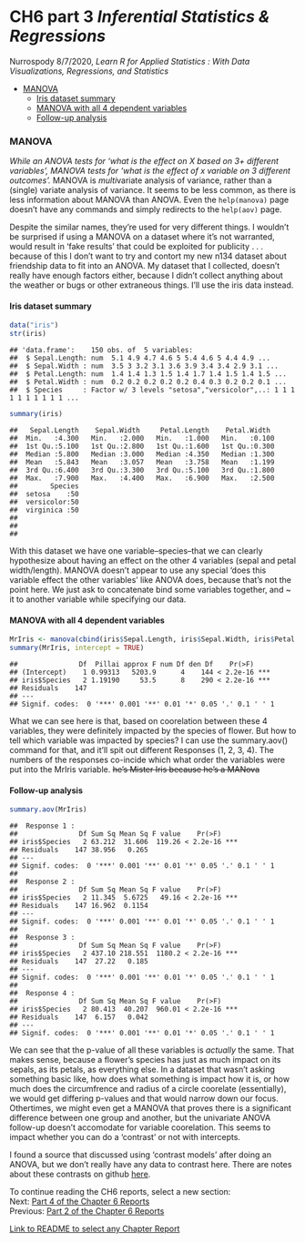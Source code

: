 CH6 part 3 *Inferential Statistics & Regressions*
================
Nurrospody
8/7/2020, *Learn R for Applied Statistics : With Data Visualizations,
Regressions, and Statistics*

  - [MANOVA](#manova)
      - [Iris dataset summary](#iris-dataset-summary)
      - [MANOVA with all 4 dependent
        variables](#manova-with-all-4-dependent-variables)
      - [Follow-up analysis](#follow-up-analysis)

### MANOVA

*While an ANOVA tests for ‘what is the effect on X based on 3+ different
variables’, MANOVA tests for ‘what is the effect of x variable on 3
different outcomes’.* MANOVA is *multi*variate analysis of variance,
rather than a (single) variate analysis of variance. It seems to be less
common, as there is less information about MANOVA than ANOVA. Even the
`help(manova)` page doesn’t have any commands and simply redirects to
the `help(aov)` page.

Despite the similar names, they’re used for very different things. I
wouldn’t be surprised if using a MANOVA on a dataset where it’s not
warranted, would result in ‘fake results’ that could be exploited for
publicity . . . because of this I don’t want to try and contort my new
n134 dataset about friendship data to fit into an ANOVA. My dataset that
I collected, doesn’t really have enough factors either, because I didn’t
collect anything about the weather or bugs or other extraneous things.
I’ll use the iris data instead.

#### Iris dataset summary

``` r
data("iris")
str(iris)
```

    ## 'data.frame':    150 obs. of  5 variables:
    ##  $ Sepal.Length: num  5.1 4.9 4.7 4.6 5 5.4 4.6 5 4.4 4.9 ...
    ##  $ Sepal.Width : num  3.5 3 3.2 3.1 3.6 3.9 3.4 3.4 2.9 3.1 ...
    ##  $ Petal.Length: num  1.4 1.4 1.3 1.5 1.4 1.7 1.4 1.5 1.4 1.5 ...
    ##  $ Petal.Width : num  0.2 0.2 0.2 0.2 0.2 0.4 0.3 0.2 0.2 0.1 ...
    ##  $ Species     : Factor w/ 3 levels "setosa","versicolor",..: 1 1 1 1 1 1 1 1 1 1 ...

``` r
summary(iris)
```

    ##   Sepal.Length    Sepal.Width     Petal.Length    Petal.Width   
    ##  Min.   :4.300   Min.   :2.000   Min.   :1.000   Min.   :0.100  
    ##  1st Qu.:5.100   1st Qu.:2.800   1st Qu.:1.600   1st Qu.:0.300  
    ##  Median :5.800   Median :3.000   Median :4.350   Median :1.300  
    ##  Mean   :5.843   Mean   :3.057   Mean   :3.758   Mean   :1.199  
    ##  3rd Qu.:6.400   3rd Qu.:3.300   3rd Qu.:5.100   3rd Qu.:1.800  
    ##  Max.   :7.900   Max.   :4.400   Max.   :6.900   Max.   :2.500  
    ##        Species  
    ##  setosa    :50  
    ##  versicolor:50  
    ##  virginica :50  
    ##                 
    ##                 
    ## 

With this dataset we have one variable–species–that we can clearly
hypothesize about having an effect on the other 4 variables (sepal and
petal width/length). MANOVA doesn’t appear to use any special ‘does this
variable effect the other variables’ like ANOVA does, because that’s not
the point here. We just ask to concatenate bind some variables together,
and \~ it to another variable while specifying our data.

#### MANOVA with all 4 dependent variables

``` r
MrIris <- manova(cbind(iris$Sepal.Length, iris$Sepal.Width, iris$Petal.Length, iris$Petal.Width) ~ iris$Species, data=iris);
summary(MrIris, intercept = TRUE)
```

    ##               Df  Pillai approx F num Df den Df    Pr(>F)    
    ## (Intercept)    1 0.99313   5203.9      4    144 < 2.2e-16 ***
    ## iris$Species   2 1.19190     53.5      8    290 < 2.2e-16 ***
    ## Residuals    147                                             
    ## ---
    ## Signif. codes:  0 '***' 0.001 '**' 0.01 '*' 0.05 '.' 0.1 ' ' 1

What we can see here is that, based on coorelation between these 4
variables, they were definitely impacted by the species of flower. But
how to tell which variable was impacted by species? I can use the
summary.aov() command for that, and it’ll spit out different Responses
(1, 2, 3, 4). The numbers of the responses co-incide which what order
the variables were put into the MrIris variable. ~~he’s Mister Iris
because he’s a MANova~~

#### Follow-up analysis

``` r
summary.aov(MrIris)
```

    ##  Response 1 :
    ##               Df Sum Sq Mean Sq F value    Pr(>F)    
    ## iris$Species   2 63.212  31.606  119.26 < 2.2e-16 ***
    ## Residuals    147 38.956   0.265                      
    ## ---
    ## Signif. codes:  0 '***' 0.001 '**' 0.01 '*' 0.05 '.' 0.1 ' ' 1
    ## 
    ##  Response 2 :
    ##               Df Sum Sq Mean Sq F value    Pr(>F)    
    ## iris$Species   2 11.345  5.6725   49.16 < 2.2e-16 ***
    ## Residuals    147 16.962  0.1154                      
    ## ---
    ## Signif. codes:  0 '***' 0.001 '**' 0.01 '*' 0.05 '.' 0.1 ' ' 1
    ## 
    ##  Response 3 :
    ##               Df Sum Sq Mean Sq F value    Pr(>F)    
    ## iris$Species   2 437.10 218.551  1180.2 < 2.2e-16 ***
    ## Residuals    147  27.22   0.185                      
    ## ---
    ## Signif. codes:  0 '***' 0.001 '**' 0.01 '*' 0.05 '.' 0.1 ' ' 1
    ## 
    ##  Response 4 :
    ##               Df Sum Sq Mean Sq F value    Pr(>F)    
    ## iris$Species   2 80.413  40.207  960.01 < 2.2e-16 ***
    ## Residuals    147  6.157   0.042                      
    ## ---
    ## Signif. codes:  0 '***' 0.001 '**' 0.01 '*' 0.05 '.' 0.1 ' ' 1

We can see that the p-value of all these variables is *actually* the
same. That makes sense, because a flower’s species has just as much
impact on its sepals, as its petals, as everything else. In a dataset
that wasn’t asking something basic like, how does what something is
impact how it is, or how much does the circumfrence and radius of a
circle coorelate (essentially), we would get differing p-values and that
would narrow down our focus. Othertimes, we might even get a MANOVA that
proves there is a significant difference between one group and another,
but the univariate ANOVA follow-up doesn’t accomodate for variable
coorelation. This seems to impact whether you can do a ‘contrast’ or not
with intercepts.

I found a source that discussed using ‘contrast models’ after doing an
ANOVA, but we don’t really have any data to contrast here. There are
notes about these contrasts on github
[here](https://gaopinghuang0.github.io/2017/11/20/MANOVA-notes-and-R-code).

To continue reading the CH6 reports, select a new section:  
Next: [Part 4 of the Chapter 6
Reports](https://github.com/Nurrospody/SOURCE-Statistics-ILC/blob/master/Chapter%20Reports/CH6-part4.md)  
Previous: [Part 2 of the Chapter 6
Reports](https://github.com/Nurrospody/SOURCE-Statistics-ILC/blob/master/Chapter%20Reports/CH6-part2.md)

[Link to README to select any Chapter
Report](https://github.com/Nurrospody/SOURCE-Statistics-ILC/blob/master/README.md)
